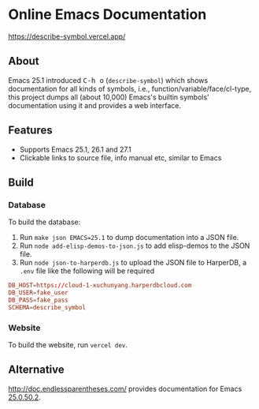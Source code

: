 # Online Emacs Documentation

https://describe-symbol.vercel.app/

## About

Emacs 25.1 introduced <kbd>C-h o</kbd> (`describe-symbol`) which shows documentation for all kinds
of symbols, i.e., function/variable/face/cl-type, this project dumps all (about 10,000) Emacs's
builtin symbols' documentation using it and provides a web interface.

## Features

- Supports Emacs 25.1, 26.1 and 27.1
- Clickable links to source file, info manual etc, similar to Emacs

## Build

### Database

To build the database:

1. Run `make json EMACS=25.1` to dump documentation into a JSON file.
2. Run `node add-elisp-demos-to-json.js` to add elisp-demos to the JSON file.
3. Run `node json-to-harperdb.js` to upload the JSON file to HarperDB, a `.env` file like the
   following will be required

```conf
DB_HOST=https://cloud-1-xuchunyang.harperdbcloud.com
DB_USER=fake_user
DB_PASS=fake_pass
SCHEMA=describe_symbol
```

### Website

To build the website, run `vercel dev`.

## Alternative

http://doc.endlessparentheses.com/ provides documentation for Emacs [25.0.50.2](http://doc.endlessparentheses.com/Var/emacs-version.html).
